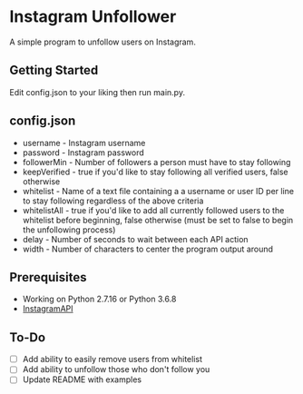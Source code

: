 # Instagram Unfollower

A simple program to unfollow users on Instagram.

## Getting Started

Edit config.json to your liking then run main.py.

## config.json

* username - Instagram username
* password - Instagram password
* followerMin - Number of followers a person must have to stay following
* keepVerified - true if you'd like to stay following all verified users, false otherwise
* whitelist - Name of a text file containing a a username or user ID per line to stay following regardless of the above criteria
* whitelistAll - true if you'd like to add all currently followed users to the whitelist before beginning, false otherwise (must be set to false to begin the unfollowing process)
* delay - Number of seconds to wait between each API action
* width - Number of characters to center the program output around

## Prerequisites

* Working on Python 2.7.16 or Python 3.6.8
* [InstagramAPI](https://github.com/LevPasha/Instagram-API-python)

## To-Do

- [ ] Add ability to easily remove users from whitelist
- [ ] Add ability to unfollow those who don't follow you
- [ ] Update README with examples